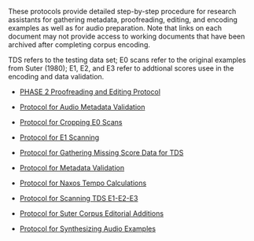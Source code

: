 These protocols provide detailed step-by-step procedure for research assistants for gathering metadata, proofreading, editing, and encoding examples as well as for audio preparation. Note that links on each document may not provide access to working documents that have been archived after completing corpus encoding. 

TDS refers to the testing data set; E0 scans refer to the original examples from Suter (1980); E1, E2, and E3 refer to addtional scores usee in the encoding and data validation.

* [PHASE 2 Proofreading and Editing Protocol](https://github.com/polyrhythm-project/new-polyrhythm-project-website/blob/main/resources/PHASE%202%20Proofreading%20and%20Editing%20Protocolpdf.pdf)

* [Protocol for Audio Metadata Validation](https://github.com/polyrhythm-project/new-polyrhythm-project-website/blob/main/resources/Protocol%20for%20Audio%20Metadata%20Validation.docx.pdf)

* [Protocol for Cropping E0 Scans](https://github.com/polyrhythm-project/new-polyrhythm-project-website/blob/main/resources/Protocol%20for%20Cropping%20E0%20Scans.pdf)

* [Protocol for E1 Scanning](https://github.com/polyrhythm-project/new-polyrhythm-project-website/blob/main/resources/Protocol%20for%20E1%20Scanning.pdf)

* [Protocol for Gathering Missing Score Data for TDS](https://github.com/polyrhythm-project/new-polyrhythm-project-website/blob/main/resources/Protocol%20for%20Gathering%20Missing%20Score%20Data%20for%20TDS.pdf)

* [Protocol for Metadata Validation](https://github.com/polyrhythm-project/new-polyrhythm-project-website/blob/main/resources/Protocol%20for%20Metadata%20Validation.pdf)

* [Protocol for Naxos Tempo Calculations](https://github.com/polyrhythm-project/new-polyrhythm-project-website/blob/main/resources/Protocol%20for%20Naxos%20Tempo%20Calculations.pdf)

* [Protocol for Scanning TDS E1-E2-E3](https://github.com/polyrhythm-project/new-polyrhythm-project-website/blob/main/resources/Protocol%20for%20Scanning%20TDS%20E1-E2-E3.pdf)

* [Protocol for Suter Corpus Editorial Additions](https://github.com/polyrhythm-project/new-polyrhythm-project-website/blob/main/resources/Protocol%20for%20Suter%20Corpus%20Editorial%20Additions.pdf)

* [Protocol for Synthesizing Audio Examples](https://github.com/polyrhythm-project/new-polyrhythm-project-website/blob/main/resources/Protocol%20for%20Synthesizing%20Audio%20Examples.pdf)
  
